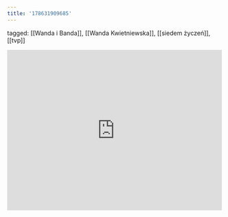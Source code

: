 ```yaml
---
title: '178631909685'
---
```

tagged: [[Wanda i Banda]], [[Wanda Kwietniewska]], [[siedem życzeń]], [[tvp]]
<iframe allow="accelerometer; autoplay; clipboard-write; encrypted-media; gyroscope; picture-in-picture" allowfullscreen="" frameborder="0" height="375" id="youtube_iframe" src="https://www.youtube.com/embed/RegZhMzTc9E?feature=oembed&amp;enablejsapi=1&amp;origin=https://safe.txmblr.com&amp;wmode=opaque" width="500"></iframe>